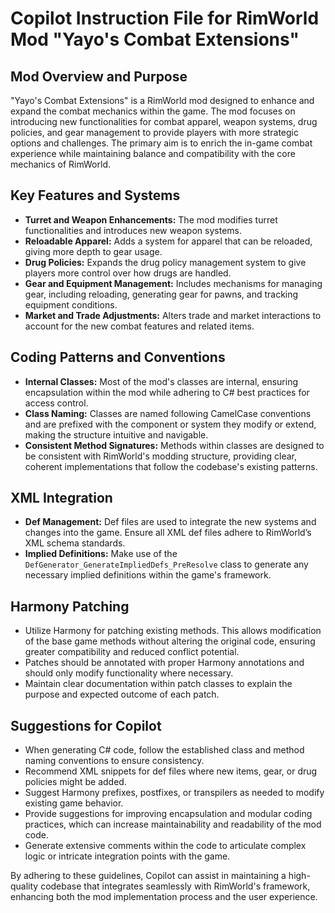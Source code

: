 # Copilot Instruction File for RimWorld Mod "Yayo's Combat Extensions"

## Mod Overview and Purpose
"Yayo's Combat Extensions" is a RimWorld mod designed to enhance and expand the combat mechanics within the game. The mod focuses on introducing new functionalities for combat apparel, weapon systems, drug policies, and gear management to provide players with more strategic options and challenges. The primary aim is to enrich the in-game combat experience while maintaining balance and compatibility with the core mechanics of RimWorld.

## Key Features and Systems
- **Turret and Weapon Enhancements:** The mod modifies turret functionalities and introduces new weapon systems.
- **Reloadable Apparel:** Adds a system for apparel that can be reloaded, giving more depth to gear usage.
- **Drug Policies:** Expands the drug policy management system to give players more control over how drugs are handled.
- **Gear and Equipment Management:** Includes mechanisms for managing gear, including reloading, generating gear for pawns, and tracking equipment conditions.
- **Market and Trade Adjustments:** Alters trade and market interactions to account for the new combat features and related items.

## Coding Patterns and Conventions
- **Internal Classes:** Most of the mod's classes are internal, ensuring encapsulation within the mod while adhering to C# best practices for access control.
- **Class Naming:** Classes are named following CamelCase conventions and are prefixed with the component or system they modify or extend, making the structure intuitive and navigable.
- **Consistent Method Signatures:** Methods within classes are designed to be consistent with RimWorld's modding structure, providing clear, coherent implementations that follow the codebase's existing patterns.

## XML Integration
- **Def Management:** Def files are used to integrate the new systems and changes into the game. Ensure all XML def files adhere to RimWorld’s XML schema standards.
- **Implied Definitions:** Make use of the `DefGenerator_GenerateImpliedDefs_PreResolve` class to generate any necessary implied definitions within the game's framework.

## Harmony Patching
- Utilize Harmony for patching existing methods. This allows modification of the base game methods without altering the original code, ensuring greater compatibility and reduced conflict potential.
- Patches should be annotated with proper Harmony annotations and should only modify functionality where necessary.
- Maintain clear documentation within patch classes to explain the purpose and expected outcome of each patch.

## Suggestions for Copilot
- When generating C# code, follow the established class and method naming conventions to ensure consistency.
- Recommend XML snippets for def files where new items, gear, or drug policies might be added.
- Suggest Harmony prefixes, postfixes, or transpilers as needed to modify existing game behavior.
- Provide suggestions for improving encapsulation and modular coding practices, which can increase maintainability and readability of the mod code.
- Generate extensive comments within the code to articulate complex logic or intricate integration points with the game.

By adhering to these guidelines, Copilot can assist in maintaining a high-quality codebase that integrates seamlessly with RimWorld's framework, enhancing both the mod implementation process and the user experience.
